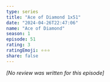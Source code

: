 ```yaml
---
type: series
title: "Ace of Diamond 1x51"
date: "2024-04-26T22:47:06"
name: "Ace of Diamond"
season: 1
episode: 51
rating: 3
ratingEmoji: ⭐️⭐️⭐️
share: false
---
```


*[No review was written for this episode]*
